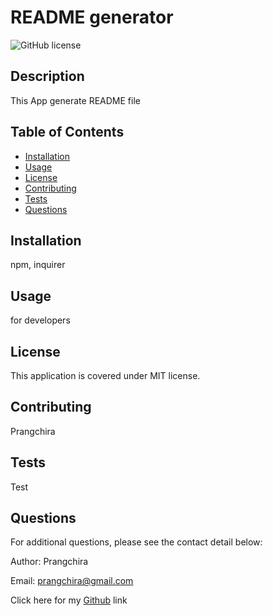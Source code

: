 # README generator


  ![GitHub license](https://img.shields.io/badge/license-MIT-blue.svg)

  ## Description
  This App generate README file

  ## Table of Contents
  * [Installation](#Installation)
  * [Usage](#Usage)
  * [License](#License)
  * [Contributing](#Contributing)
  * [Tests](#Tests)
  * [Questions](#Questions)
  
  ## Installation
  npm, inquirer
  
  ## Usage
  for developers

  ## License
  This application is covered under MIT license.

  ## Contributing
  Prangchira

  ## Tests
  Test

  ## Questions
  For additional questions, please see the contact detail below:

  Author: Prangchira

  Email: prangchira@gmail.com

  Click here for my [Github]( https://github.com/prangchira) link

  
